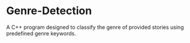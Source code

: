 # Genre-Detection
A C++ program designed to classify the genre of provided stories using predefined genre keywords.
